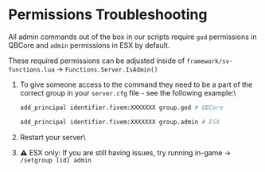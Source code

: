 # Permissions Troubleshooting

All admin commands out of the box in our scripts require `god` permissions in QBCore and `admin` permissions in ESX by default.

These required permissions can be adjusted inside of `framework/sv-functions.lua` -> `Functions.Server.IsAdmin()`

1.  To give someone access to the command they need to be a part of the correct group in your `server.cfg` file - see the following example:\


    ```bash
    add_principal identifier.fivem:XXXXXXX group.god # QBCore

    add_principal identifier.fivem:XXXXXXX group.admin # ESX
    ```


2. Restart your server\

3. :warning: ESX only: If you are still having issues, try running in-game -> `/setgroup [id] admin`
